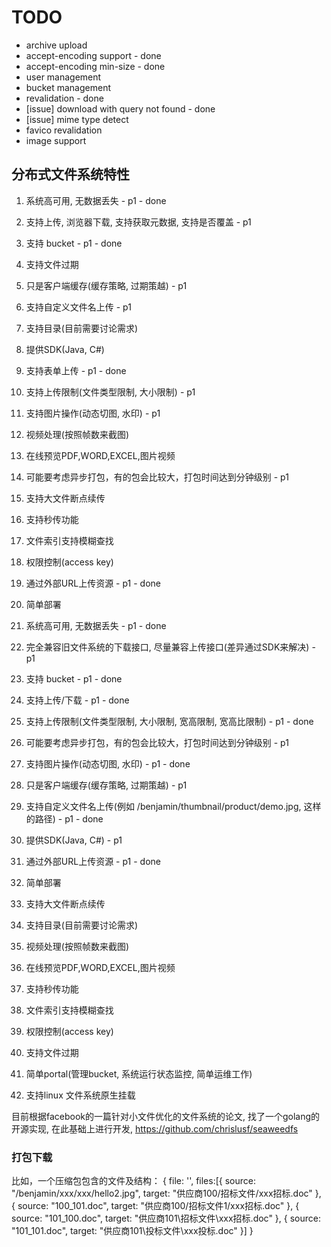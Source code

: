  # TODO

 - archive upload
 - accept-encoding support - done
 - accept-encoding min-size - done
 - user management
 - bucket management
 - revalidation - done
 - [issue] download with query not found - done
 - [issue] mime type detect
 - favico revalidation
 - image support
 
 
 ## 分布式文件系统特性
 
 1. 系统高可用, 无数据丢失 - p1 - done
 2. 支持上传, 浏览器下载, 支持获取元数据, 支持是否覆盖 - p1
 3. 支持 bucket - p1 - done 
 4. 支持文件过期
 5. 只是客户端缓存(缓存策略, 过期策越) - p1
 6. 支持自定义文件名上传 - p1
 7. 支持目录(目前需要讨论需求)
 8. 提供SDK(Java, C#)
 9. 支持表单上传 - p1 - done
 10. 支持上传限制(文件类型限制, 大小限制) - p1
 11. 支持图片操作(动态切图, 水印) - p1
 12. 视频处理(按照帧数来截图)
 13. 在线预览PDF,WORD,EXCEL,图片视频
 14. 可能要考虑异步打包，有的包会比较大，打包时间达到分钟级别 - p1
 15. 支持大文件断点续传
 16. 支持秒传功能
 17. 文件索引支持模糊查找
 18. 权限控制(access key)
 19. 通过外部URL上传资源 - p1 - done
 20. 简单部署
 
  
 1. 系统高可用, 无数据丢失 - p1 - done
 3. 完全兼容旧文件系统的下载接口, 尽量兼容上传接口(差异通过SDK来解决) - p1
 4. 支持 bucket - p1 - done 
 5. 支持上传/下载 - p1 - done
 6. 支持上传限制(文件类型限制, 大小限制, 宽高限制, 宽高比限制) - p1 - done
 8. 可能要考虑异步打包，有的包会比较大，打包时间达到分钟级别 - p1
 9. 支持图片操作(动态切图, 水印) - p1 - done
 10. 只是客户端缓存(缓存策略, 过期策越) - p1 
 11. 支持自定义文件名上传(例如 /benjamin/thumbnail/product/demo.jpg, 这样的路径) - p1 - done
 13. 提供SDK(Java, C#) - p1
 19. 通过外部URL上传资源 - p1 - done
 2. 简单部署
 7. 支持大文件断点续传
 12. 支持目录(目前需要讨论需求)
 14. 视频处理(按照帧数来截图)
 15. 在线预览PDF,WORD,EXCEL,图片视频
 16. 支持秒传功能
 17. 文件索引支持模糊查找
 18. 权限控制(access key)
 20. 支持文件过期
 21. 简单portal(管理bucket, 系统运行状态监控, 简单运维工作)
 22. 支持linux 文件系统原生挂载


目前根据facebook的一篇针对小文件优化的文件系统的论文, 找了一个golang的开源实现, 在此基础上进行开发, https://github.com/chrislusf/seaweedfs

### 打包下载
比如，一个压缩包包含的文件及结构：
{
  file: '',
  files:[{ source: "/benjamin/xxx/xxx/hello2.jpg", target: "供应商100/招标文件/xxx招标.doc" },
  { source: "100_101.doc", target: "供应商100/招标文件1/xxx招标.doc" },
  { source: "101_100.doc", target: "供应商101\招标文件\xxx招标.doc" },
  { source: "101_101.doc", target: "供应商101\投标文件\xxx投标.doc" }]
}